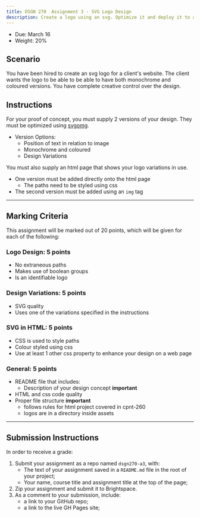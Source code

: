 ```yaml
---
title: DSGN 270  Assignment 3 - SVG Logo Design
description: Create a logo using an svg. Optimize it and deploy it to a web page
---
```


- Due: March 16
- Weight: 20%

## Scenario

You have been hired to create an svg logo for a client's website. The client wants the logo to be able to be able to have both monochrome and coloured versions. You have complete creative control over the design.

## Instructions

For your proof of concept, you must supply 2 versions of your design. They must be optimized using [svgomg](https://jakearchibald.github.io/svgomg/).

- Version Options:
  - Position of text in relation to image
  - Monochrome and coloured
  - Design Variations

You must also supply an html page that shows your logo variations in use.

- One version must be added directly onto the html page
  - The paths need to be styled using css
- The second version must be added using an `img` tag

---

## Marking Criteria

This assignment will be marked out of 20 points, which will be given for each of the following:

### Logo Design: 5 points

- No extraneous paths
- Makes use of boolean groups
- Is an identifiable logo

### Design Variations: 5 points

- SVG quality
- Uses one of the variations specified in the instructions

### SVG in HTML: 5 points

- CSS is used to style paths
- Colour styled using css
- Use at least 1 other css property to enhance your design on a web page

### General: 5 points

- README file that includes:
  - Description of your design concept **important**
- HTML and css code quality
- Proper file structure **important**
  - follows rules for html project covered in cpnt-260
  - logos are in a directory inside assets

---

## Submission Instructions

In order to receive a grade:

1. Submit your assignment as a repo named `dsgn270-a3`, with:
   - The text of your assignment saved in a `README.md` file in the root of your project;
   - Your name, course title and assignment title at the top of the page;
2. Zip your assignment and submit it to Brightspace.
3. As a comment to your submission, include:
   - a link to your GitHub repo;
   - a link to the live GH Pages site;
